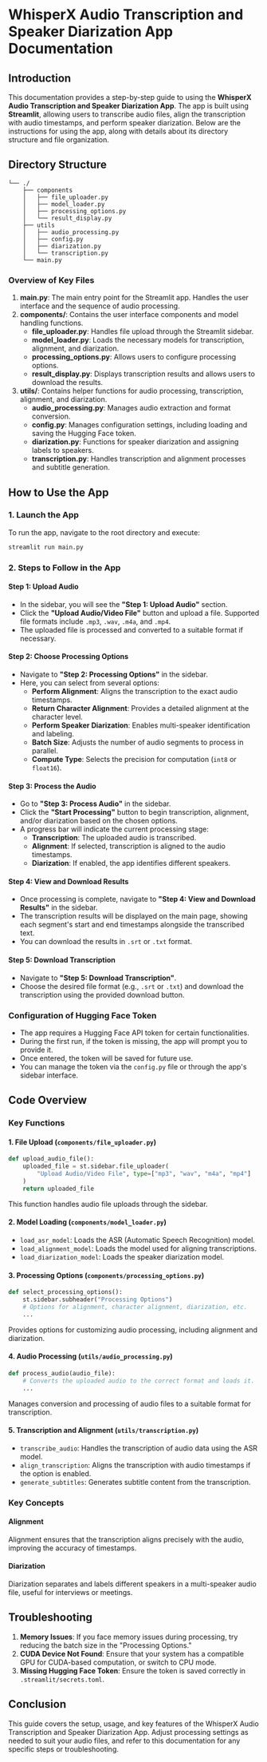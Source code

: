
# WhisperX Audio Transcription and Speaker Diarization App Documentation

## Introduction
This documentation provides a step-by-step guide to using the **WhisperX Audio Transcription and Speaker Diarization App**. The app is built using **Streamlit**, allowing users to transcribe audio files, align the transcription with audio timestamps, and perform speaker diarization. Below are the instructions for using the app, along with details about its directory structure and file organization.

## Directory Structure

```plaintext
└── ./
    ├── components
    │   ├── file_uploader.py
    │   ├── model_loader.py
    │   ├── processing_options.py
    │   └── result_display.py
    ├── utils
    │   ├── audio_processing.py
    │   ├── config.py
    │   ├── diarization.py
    │   └── transcription.py
    └── main.py
```

### Overview of Key Files
1. **main.py**: The main entry point for the Streamlit app. Handles the user interface and the sequence of audio processing.
2. **components/**: Contains the user interface components and model handling functions.
   - **file_uploader.py**: Handles file upload through the Streamlit sidebar.
   - **model_loader.py**: Loads the necessary models for transcription, alignment, and diarization.
   - **processing_options.py**: Allows users to configure processing options.
   - **result_display.py**: Displays transcription results and allows users to download the results.
3. **utils/**: Contains helper functions for audio processing, transcription, alignment, and diarization.
   - **audio_processing.py**: Manages audio extraction and format conversion.
   - **config.py**: Manages configuration settings, including loading and saving the Hugging Face token.
   - **diarization.py**: Functions for speaker diarization and assigning labels to speakers.
   - **transcription.py**: Handles transcription and alignment processes and subtitle generation.

## How to Use the App

### 1. Launch the App
To run the app, navigate to the root directory and execute:
```bash
streamlit run main.py
```

### 2. Steps to Follow in the App

#### **Step 1: Upload Audio**
- In the sidebar, you will see the **"Step 1: Upload Audio"** section.
- Click the **"Upload Audio/Video File"** button and upload a file. Supported file formats include `.mp3`, `.wav`, `.m4a`, and `.mp4`.
- The uploaded file is processed and converted to a suitable format if necessary.

#### **Step 2: Choose Processing Options**
- Navigate to **"Step 2: Processing Options"** in the sidebar.
- Here, you can select from several options:
  - **Perform Alignment**: Aligns the transcription to the exact audio timestamps.
  - **Return Character Alignment**: Provides a detailed alignment at the character level.
  - **Perform Speaker Diarization**: Enables multi-speaker identification and labeling.
  - **Batch Size**: Adjusts the number of audio segments to process in parallel.
  - **Compute Type**: Selects the precision for computation (`int8` or `float16`).

#### **Step 3: Process the Audio**
- Go to **"Step 3: Process Audio"** in the sidebar.
- Click the **"Start Processing"** button to begin transcription, alignment, and/or diarization based on the chosen options.
- A progress bar will indicate the current processing stage:
  - **Transcription**: The uploaded audio is transcribed.
  - **Alignment**: If selected, transcription is aligned to the audio timestamps.
  - **Diarization**: If enabled, the app identifies different speakers.

#### **Step 4: View and Download Results**
- Once processing is complete, navigate to **"Step 4: View and Download Results"** in the sidebar.
- The transcription results will be displayed on the main page, showing each segment's start and end timestamps alongside the transcribed text.
- You can download the results in `.srt` or `.txt` format.

#### **Step 5: Download Transcription**
- Navigate to **"Step 5: Download Transcription"**.
- Choose the desired file format (e.g., `.srt` or `.txt`) and download the transcription using the provided download button.

### Configuration of Hugging Face Token
- The app requires a Hugging Face API token for certain functionalities.
- During the first run, if the token is missing, the app will prompt you to provide it.
- Once entered, the token will be saved for future use.
- You can manage the token via the `config.py` file or through the app's sidebar interface.

## Code Overview

### Key Functions

#### 1. **File Upload** (`components/file_uploader.py`)
```python
def upload_audio_file():
    uploaded_file = st.sidebar.file_uploader(
        "Upload Audio/Video File", type=["mp3", "wav", "m4a", "mp4"]
    )
    return uploaded_file
```
This function handles audio file uploads through the sidebar.

#### 2. **Model Loading** (`components/model_loader.py`)
- `load_asr_model`: Loads the ASR (Automatic Speech Recognition) model.
- `load_alignment_model`: Loads the model used for aligning transcriptions.
- `load_diarization_model`: Loads the speaker diarization model.

#### 3. **Processing Options** (`components/processing_options.py`)
```python
def select_processing_options():
    st.sidebar.subheader("Processing Options")
    # Options for alignment, character alignment, diarization, etc.
    ...
```
Provides options for customizing audio processing, including alignment and diarization.

#### 4. **Audio Processing** (`utils/audio_processing.py`)
```python
def process_audio(audio_file):
    # Converts the uploaded audio to the correct format and loads it.
    ...
```
Manages conversion and processing of audio files to a suitable format for transcription.

#### 5. **Transcription and Alignment** (`utils/transcription.py`)
- `transcribe_audio`: Handles the transcription of audio data using the ASR model.
- `align_transcription`: Aligns the transcription with audio timestamps if the option is enabled.
- `generate_subtitles`: Generates subtitle content from the transcription.

### Key Concepts

#### **Alignment**
Alignment ensures that the transcription aligns precisely with the audio, improving the accuracy of timestamps.

#### **Diarization**
Diarization separates and labels different speakers in a multi-speaker audio file, useful for interviews or meetings.

## Troubleshooting
1. **Memory Issues**: If you face memory issues during processing, try reducing the batch size in the "Processing Options."
2. **CUDA Device Not Found**: Ensure that your system has a compatible GPU for CUDA-based computation, or switch to CPU mode.
3. **Missing Hugging Face Token**: Ensure the token is saved correctly in `.streamlit/secrets.toml`.

## Conclusion
This guide covers the setup, usage, and key features of the WhisperX Audio Transcription and Speaker Diarization App. Adjust processing settings as needed to suit your audio files, and refer to this documentation for any specific steps or troubleshooting.
